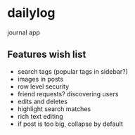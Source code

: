 # dailylog
journal app

## Features wish list

- search tags (popular tags in sidebar?)
- images in posts
- row level security
- friend requests? discovering users
- edits and deletes
- highlight search matches
- rich text editing
- if post is too big, collapse by default

